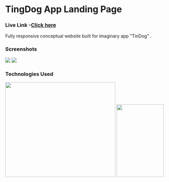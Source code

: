 <h1>TingDog App Landing Page</h1>
<h3>Live Link -<a href="https://taupe-pegasus-35735f.netlify.app/">Click here</a></h3>
<p> Fully responsive conceptual website built for imaginary app "TinDog" .
<h3>Screenshots</h3>
 <img src="https://i.snipboard.io/VBq0bW.jpg">
 <img src="https://i.snipboard.io/5gLn8Z.jpg">
<h3>Technologies Used</h3>
 <img src="https://upload.wikimedia.org/wikipedia/commons/thumb/1/10/CSS3_and_HTML5_logos_and_wordmarks.svg/1187px-CSS3_and_HTML5_logos_and_wordmarks.svg.png?20150111171555" height="300px" width="350px">
 <img src="https://brandslogos.com/wp-content/uploads/images/bootstrap-logo.png" height="230px" width="150px">
